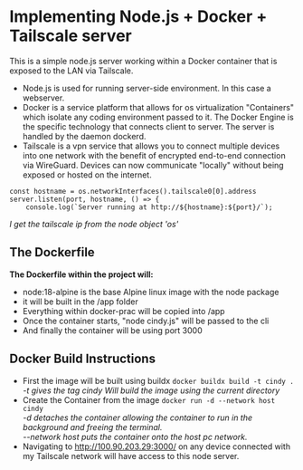 Implementing Node.js + Docker + Tailscale server 
=====

This is a simple node.js server working within a Docker container that is exposed to the LAN via Tailscale. 

* Node.js is used for running server-side environment. In this case a webserver.
* Docker is a service platform that allows for os virtualization "Containers" which isolate any coding environment passed to it. The Docker Engine is the specific technology that connects client to server. The server is handled by the daemon dockerd.
* Tailscale is a vpn service that allows you to connect multiple devices into one network with the benefit of encrypted end-to-end connection via WireGuard. Devices can now communicate "locally" without being exposed or hosted on the internet.

```
const hostname = os.networkInterfaces().tailscale0[0].address
server.listen(port, hostname, () => {
    console.log(`Server running at http://${hostname}:${port}/`);
```
*I get the tailscale ip from the node object 'os'* 

## The Dockerfile
**The Dockerfile within the project will:**
* node:18-alpine is the base Alpine linux image with the node package
* it will be built in the /app folder
* Everything within docker-prac will be copied into /app
* Once the container starts, "node cindy.js" will be passed to the cli
* And finally the container will be using port 3000

## Docker Build Instructions
* First the image will be built using buildx
`docker buildx build -t cindy . `\
*-t gives the tag cindy*
*Will build the image using the current directory*
* Create the Container from the image
` docker run -d --network host cindy `\
*-d detaches the container allowing the container to run in the background and freeing the terminal.*\
*--network host puts the container onto the host pc network.*
* Navigating to http://100.90.203.29:3000/ on any device connected with my Tailscale network will have access to this node server. 
